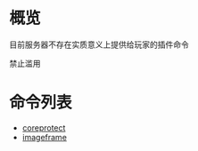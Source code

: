 # 概览

目前服务器不存在实质意义上提供给玩家的插件命令

禁止滥用

# 命令列表

* [coreprotect](command/coreprotect.md)
* [imageframe](command/imageframe.md)

